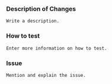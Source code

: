 ### Description of Changes

`Write a description.`

### How to test

`Enter more information on how to test.`

### Issue

`Mention and explain the issue.`
